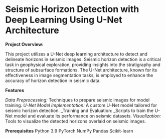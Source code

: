 # Seismic Horizon Detection with Deep Learning Using U-Net Architecture
**Project Overview:**

This project utilizes a U-Net deep learning architecture to detect and delineate horizons in seismic images. Seismic horizon detection is a critical task in geophysical exploration, providing insights into the stratigraphy and structure of subsurface formations. The U-Net architecture, known for its effectiveness in image segmentation tasks, is employed to enhance the accuracy of horizon detection in seismic data.

**Features**


*Data Preprocessing:* Techniques to prepare seismic images for model training.
_U-Net Model Implementation:_ A custom U-Net model tailored for seismic horizon detection.
_Training and Evaluation: _Scripts to train the U-Net model and evaluate its performance on seismic datasets.
_Visualization:_ Tools to visualize the detected horizons overlaid on seismic images.

**Prerequisites**
Python 3.9
PyTorch
NumPy
Pandas
Scikit-learn
